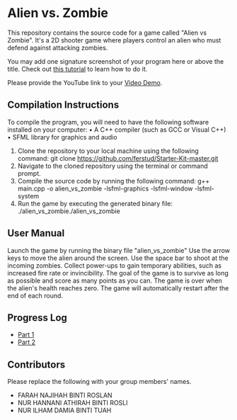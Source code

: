 # Alien vs. Zombie

This repository contains the source code for a game called "Alien vs Zombie". It's a 2D shooter game where players control an alien who must defend against attacking zombies.

You may add one signature screenshot of your program here or above the title. Check out [this tutorial](https://www.digitalocean.com/community/tutorials/markdown-markdown-images) to learn how to do it.

Please provide the YouTube link to your [Video Demo](https://youtube.com).


## Compilation Instructions

To compile the program, you will need to have the following software installed on your computer:
•	A C++ compiler (such as GCC or Visual C++)
•	SFML library for graphics and audio

1. Clone the repository to your local machine using the following command:
git clone https://github.com/ferstud/Starter-Kit-master.git
2. Navigate to the cloned repository using the terminal or command prompt.
3. Compile the source code by running the following command:
g++ main.cpp -o alien_vs_zombie -lsfml-graphics -lsfml-window -lsfml-system
4. Run the game by executing the generated binary file:
./alien_vs_zombie./alien_vs_zombie



## User Manual

Launch the game by running the binary file "alien_vs_zombie"
Use the arrow keys to move the alien around the screen.
Use the space bar to shoot at the incoming zombies.
Collect power-ups to gain temporary abilities, such as increased fire rate or invincibility.
The goal of the game is to survive as long as possible and score as many points as you can.
The game is over when the alien's health reaches zero.
The game will automatically restart after the end of each round.


## Progress Log

- [Part 1](PART1.md)
- [Part 2](PART2.md)

## Contributors

Please replace the following with your group members' names. 

- FARAH NAJIHAH BINTI ROSLAN
- NUR HANNANI ATHIRAH BINTI ROSLI
- NUR ILHAM DAMIA BINTI TUAH


